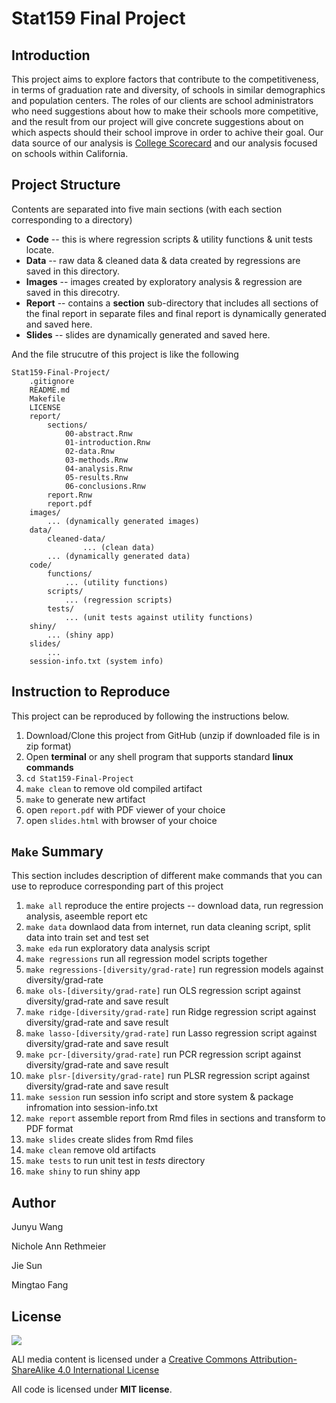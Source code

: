 # Stat159 Final Project

Introduction
---
This project aims to explore factors that contribute to the competitiveness, in terms of graduation rate and diversity, of schools in similar demographics and population centers. The roles of our clients are school administrators who need suggestions about how to make their schools more competitive, and the result from our project will give concrete suggestions about on which aspects should their school improve in order to achive their goal. Our data source of our analysis is [College Scorecard](https://collegescorecard.ed.gov/data/) and our analysis focused on schools within California.

Project Structure
---
Contents are separated into five main sections (with each section corresponding to a directory)
* **Code** -- this is where regression scripts & utility functions & unit tests locate.
* **Data** -- raw data & cleaned data & data created by regressions are saved in this directory.
* **Images** -- images created by exploratory analysis & regression are saved in this direcotry.
* **Report** -- contains a **section** sub-directory that includes all sections of the final report in separate files and final report is dynamically generated and saved here.
* **Slides** -- slides are dynamically generated and saved here.

And the file strucutre of this project is like the following
```
Stat159-Final-Project/
	.gitignore
	README.md
	Makefile
	LICENSE
	report/
		sections/
			00-abstract.Rnw
			01-introduction.Rnw
			02-data.Rnw
			03-methods.Rnw
			04-analysis.Rnw
			05-results.Rnw
			06-conclusions.Rnw
		report.Rnw
		report.pdf
	images/
		... (dynamically generated images)
	data/
	    cleaned-data/
                ... (clean data)
	    ... (dynamically generated data)
	code/
	    functions/
	        ... (utility functions)
	    scripts/
	        ... (regression scripts)
	    tests/
	        ... (unit tests against utility functions)
	shiny/
	    ... (shiny app)
	slides/
	    ...
	session-info.txt (system info)
```

Instruction to Reproduce
---
This project can be reproduced by following the instructions below.

1. Download/Clone this project from GitHub (unzip if downloaded file is in zip format)
2. Open **terminal** or any shell program that supports standard **linux commands**
3. `cd Stat159-Final-Project`
4. `make clean` to remove old compiled artifact
5. `make` to generate new artifact
6. open `report.pdf` with PDF viewer of your choice
7. open `slides.html` with browser of your choice

`Make` Summary
---
This section includes description of different make commands that you can use to reproduce corresponding part of this project

1. `make all` reproduce the entire projects -- download data, run regression analysis, aseemble report etc
2. `make data` downlaod data from internet, run data cleaning script, split data into train set and test set
3. `make eda` run exploratory data analysis script
4. `make regressions` run all regression model scripts together
4. `make regressions-[diversity/grad-rate]` run regression models against diversity/grad-rate
4. `make ols-[diversity/grad-rate]` run OLS regression script against diversity/grad-rate and save result
5. `make ridge-[diversity/grad-rate]` run Ridge regression script against diversity/grad-rate and save result
6. `make lasso-[diversity/grad-rate]` run Lasso regression script against diversity/grad-rate and save result
7. `make pcr-[diversity/grad-rate]` run PCR regression script against diversity/grad-rate and save result
8. `make plsr-[diversity/grad-rate]` run PLSR regression script against diversity/grad-rate and save result
10. `make session` run session info script and store system & package infromation into session-info.txt
11. `make report` assemble report from Rmd files in sections and transform to PDF format
12. `make slides` create slides from Rmd files
13. `make clean` remove old artifacts
14. `make tests` to run unit test in _tests_ directory
15. `make shiny` to run shiny app


Author
---
Junyu Wang

Nichole Ann Rethmeier

Jie Sun

Mingtao Fang

License
---
![](https://i.creativecommons.org/l/by-sa/4.0/88x31.png)

ALl media content is licensed under a [Creative Commons Attribution-ShareAlike 4.0 International License](http://creativecommons.org/licenses/by-sa/4.0/.)

All code is licensed under **MIT license**.
